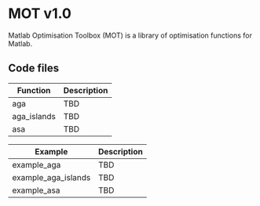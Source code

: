 MOT v1.0
========

Matlab Optimisation Toolbox (MOT) is a library of optimisation functions for Matlab.

Code files
----------

| Function | Description
|----------|------------
| aga | TBD
| aga_islands | TBD
| asa | TBD

| Example | Description
|---------|------------
| example_aga | TBD
| example_aga_islands | TBD
| example_asa | TBD

